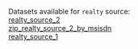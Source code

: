 Datasets available for `realty` source:  
[realty_source_2](https://docs.upgini.com/public/realty/realty_source_2)  
[zip_realty_source_2_by_msisdn](https://docs.upgini.com/public/realty/zip_realty_source_2_by_msisdn)  
[realty_source_1](https://docs.upgini.com/public/realty/realty_source_1)  
